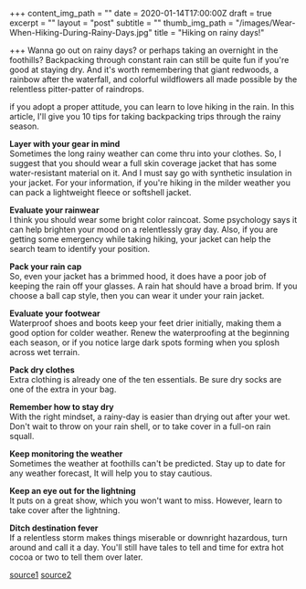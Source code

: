 +++
content_img_path = ""
date = 2020-01-14T17:00:00Z
draft = true
excerpt = ""
layout = "post"
subtitle = ""
thumb_img_path = "/images/Wear-When-Hiking-During-Rainy-Days.jpg"
title = "Hiking on rainy days!"

+++
Wanna go out on rainy days? or perhaps taking an overnight in the foothills? Backpacking through constant rain can still be quite fun if you're good at staying dry. And it's worth remembering that giant redwoods, a rainbow after the waterfall, and colorful wildflowers all made possible by the relentless pitter-patter of raindrops.

if you adopt a proper attitude, you can learn to love hiking in the rain. In this article, I'll give you 10 tips for taking backpacking trips through the rainy season.

**Layer with your gear in mind**  
Sometimes the long rainy weather can come thru into your clothes. So, I suggest that you should wear a full skin coverage jacket that has some water-resistant material on it. And I must say go with synthetic insulation in your jacket. For your information, if you're hiking in the milder weather you can pack a lightweight fleece or softshell jacket.

**Evaluate your rainwear**  
I think you should wear some bright color raincoat. Some psychology says it can help brighten your mood on a relentlessly gray day. Also, if you are getting some emergency while taking hiking, your jacket can help the search team to identify your position.

**Pack your rain cap**  
So, even your jacket has a brimmed hood, it does have a poor job of keeping the rain off your glasses. A rain hat should have a broad brim. If you choose a ball cap style, then you can wear it under your rain jacket.

**Evaluate your footwear**  
Waterproof shoes and boots keep your feet drier initially, making them a good option for colder weather. Renew the waterproofing at the beginning each season, or if you notice large dark spots forming when you splosh across wet terrain.

**Pack dry clothes**  
Extra clothing is already one of the ten essentials. Be sure dry socks are one of the extra in your bag.

**Remember how to stay dry**  
With the right mindset, a rainy-day is easier than drying out after your wet. Don't wait to throw on your rain shell, or to take cover in a full-on rain squall.

**Keep monitoring the weather**  
Sometimes the weather at foothills can't be predicted. Stay up to date for any weather forecast, It will help you to stay cautious.

**Keep an eye out for the lightning**  
It puts on a great show, which you won't want to miss. However, learn to take cover after the lightning. 

**Ditch destination fever**  
If a relentless storm makes things miserable or downright hazardous, turn around and call it a day. You'll still have tales to tell and time for extra hot cocoa or two to tell them over later.

[source1]() [source2]()